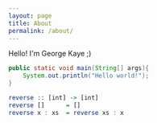 ```yaml
---
layout: page
title: About
permalink: /about/
---
```


Hello! I'm George Kaye ;)

```java
public static void main(String[] args){
    System.out.println("Hello world!");
}
```

```haskell
reverse :: [int] -> [int]
reverse []      = []
reverse x : xs  = reverse xs : x
```

